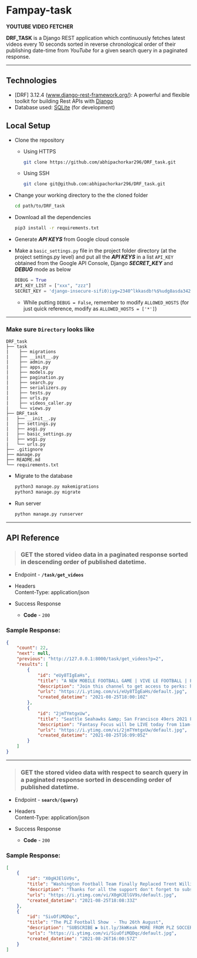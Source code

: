 # Fampay-task
**YOUTUBE VIDEO FETCHER**

**DRF_TASK** is a Django REST application which continuously fetches latest videos every 10 seconds sorted in reverse chronological order of their publishing date-time from *YouTube* for a given search query in a paginated response.

---
## **Technologies**

* [DRF] 3.12.4 (www.django-rest-framework.org/): A powerful and flexible toolkit for building Rest APIs with [Django](https://www.djangoproject.com/)
* Database used: [SQLite](https://www.sqlite.org/index.html) (for development)


## **Local Setup**

* Clone the repository

  * Using HTTPS

    ```sh
    git clone https://github.com/abhipachorkar296/DRF_task.git
    ```
  
  * Using SSH

    ```sh
    git clone git@github.com:abhipachorkar296/DRF_task.git
    ```

* Change your working directory to the the cloned folder

    ```bash
    cd path/to/DRF_task
    ```

* Download all the dependencies

    ```bash
    pip3 install -r requirements.txt
    ```
* Generate ***API KEYS*** from Google cloud console

* Make a ``basic_settings.py`` file in the project folder directory (at the project settings.py level) and put all the ***API KEYS*** in a list `API_KEY` obtained from the Google API Console, Django ***SECRET_KEY*** and ***DEBUG*** mode as below

    ```python
    DEBUG = True
    API_KEY_LIST = ["xxx", "zzz"]
    SECRET_KEY = 'django-insecure-sifi0)iyg=2340^lkkasdb!%$%udg8asda3425=#8q!7234e+75)-q7@kie9f%'
    ```

  * While putting `DEBUG = False`, remember to modify `ALLOWED_HOSTS` (for just quick reference, modify as `ALLOWED_HOSTS = ['*']`)

---
### Make sure ```Directory``` looks like

```
DRF_task
├── task
|    ├── migrations
|    ├── __init__.py
|    ├── admin.py
|    ├── apps.py
|    ├── models.py
|    ├── pagination.py
|    ├── search.py
|    ├── serializers.py
|    ├── tests.py
|    ├── urls.py
|    ├── videos_caller.py
|    └── views.py
├── DRF_task
|   ├── __init__.py
|   ├── settings.py
|   ├── asgi.py
|   ├── basic_settings.py
|   ├── wsgi.py
|   └── urls.py
├── .gitignore
├── manage.py
├── README.md
└── requirements.txt
```
* Migrate to the database

    ```bash
    python3 manage.py makemigrations
    python3 manage.py migrate
    ```

* Run server

    ```sh
    python manage.py runserver
    ```


---

## **API Reference**
> ### **GET** the stored video data in a paginated response sorted in descending order of published datetime.

<!-- * HTTP Method - **GET** -->

* Endpoint - **`/task/get_videos`**

* Headers  
    Content-Type: application/json

* Success Response  
  * **Code** - `200`

### Sample Response:

```json
{
    "count": 22,
    "next": null,
    "previous": "http://127.0.0.1:8000/task/get_videos?p=2",
    "results": [
        {
            "id": "eUy8TIgEaHs",
            "title": "A NEW MOBILE FOOTBALL GAME | VIVE LE FOOTBALL | FIRST IMPRESSIONS 🔥",
            "description": "Join this channel to get access to perks: https://www.youtube.com/channel/UClxPe0aepOMWVO8Y8ywjhtw/join Pes Android / iOS ...",
            "urls": "https://i.ytimg.com/vi/eUy8TIgEaHs/default.jpg",
            "created_datetime": "2021-08-25T18:00:10Z"
        },
        {
            "id": "2jmTYmtgxUw",
            "title": "Seattle Seahawks &amp; San Francisco 49ers 2021 Fantasy Football Outlook | Fantasy Focus Live!",
            "description": "Fantasy Focus will be LIVE today from 11am-12pm ET. Matthew Berry, Field Yates, and Daniel Dopp will focus on the Seattle Seahawks and San Francisco ...",
            "urls": "https://i.ytimg.com/vi/2jmTYmtgxUw/default.jpg",
            "created_datetime": "2021-08-25T16:09:05Z"
        }
    ]
}
```
---
> ### **GET** the stored video data with respect to search query in a paginated response sorted in descending order of published datetime.

<!-- * HTTP Method - **GET** -->

* Endpoint - **`search/{query}`**

* Headers  
    Content-Type: application/json

* Success Response  
  * **Code** - `200`



### Sample Response:

```json
[
    {
        "id": "X0gHJElGV9s",
        "title": "Washington Football Team Finally Replaced Trent Williams 😳🔥 | 6”5 Beast",
        "description": "Thanks for all the support don't forget to subscribe for the best Washington Football Content Dontae To My Channel here ...",
        "urls": "https://i.ytimg.com/vi/X0gHJElGV9s/default.jpg",
        "created_datetime": "2021-08-25T18:08:33Z"
    },
    {
        "id": "SiuOfiMQDqc",
        "title": "The PLZ Football Show  - Thu 26th August",
        "description": "SUBSCRIBE ▶️ bit.ly/3kWKeak MORE FROM PLZ SOCCER ON YOUTUBE: ▶️ PLZ FOOTBALL NEWS: https://www.youtube.com/playlist?list... ▶️ PLZ ...",
        "urls": "https://i.ytimg.com/vi/SiuOfiMQDqc/default.jpg",
        "created_datetime": "2021-08-26T16:00:57Z"
    }
]
```

